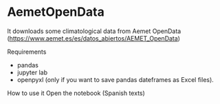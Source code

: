 # AemetOpenData
It downloads some climatological data from Aemet OpenData (https://www.aemet.es/es/datos_abiertos/AEMET_OpenData)

Requirements
* pandas
* jupyter lab
* openpyxl (only if you want to save pandas dateframes as Excel files).

How to use it
Open the notebook (Spanish texts)




